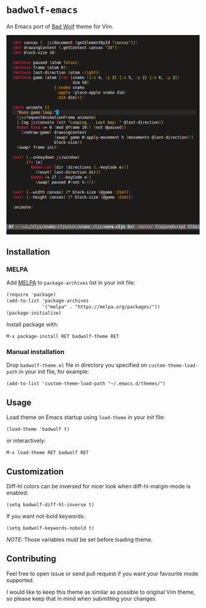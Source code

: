 `badwolf-emacs`
===============

An Emacs port of [Bad Wolf](https://github.com/sjl/badwolf) theme for
Vim.

![](screenshots/cljs.png)

Installation
------------

### MELPA

Add [MELPA](https://melpa.org/#/getting-started) to `package-archives`
list in your init file:

```
(require 'package)
(add-to-list 'package-archives
             '("melpa" . "https://melpa.org/packages/"))
(package-initialize)
```

Install package with:

```
M-x package-install RET badwolf-theme RET
```

### Manual installation

Drop `badwolf-theme.el` file in directory you specified on
`custom-theme-load-path` in your init file, for example:

```
(add-to-list 'custom-theme-load-path "~/.emacs.d/themes/")
```

Usage
-----

Load theme on Emacs startup using `load-theme` in your init file:

```
(load-theme 'badwolf t)
```

or interactively:

```
M-x load-theme RET badwolf RET
```

Customization
-------------

Diff-hl colors can be inversed for nicer look when diff-hl-margin-mode
is enabled:

``` emacs-lisp
(setq badwolf-diff-hl-inverse t)
```

If you want not-bold keywords:

``` emacs-lisp
(setq badwolf-keywords-nobold t)
```

*NOTE:* Those variables must be set before loading theme.

Contributing
------------

Feel free to open issue or send pull request if you want your
favourite mode supported.

I would like to keep this theme as similar as possible to original Vim
theme, so please keep that in mind when submitting your changes.
